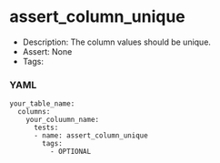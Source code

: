 # assert_column_unique

- Description: The column values should be unique.
- Assert: None
- Tags:

### YAML
```
your_table_name:
  columns:
    your_coluumn_name:
      tests:
      - name: assert_column_unique
        tags:
          - OPTIONAL
```
